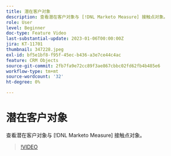 ```yaml
---
title: 潜在客户对象
description: 查看潜在客户对象与 [!DNL Marketo Measure] 接触点对象。
role: User
level: Beginner
doc-type: Feature Video
last-substantial-update: 2023-01-06T00:00:00Z
jira: KT-11701
thumbnail: 347228.jpeg
exl-id: bf5e1bf8-f95f-45ec-b436-a3e7ce44c4ac
feature: CRM Objects
source-git-commit: 2fb7fa9e72cc89f3ae867cbbc02fd62fb4b485e6
workflow-type: tm+mt
source-wordcount: '32'
ht-degree: 0%

---
```


# 潜在客户对象

查看潜在客户对象与 [!DNL Marketo Measure] 接触点对象。

>[!VIDEO](https://video.tv.adobe.com/v/347228/?quality=12&learn=on)
